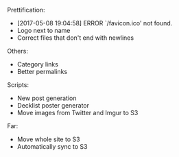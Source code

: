 Prettification:
* [2017-05-08 19:04:58] ERROR `/favicon.ico' not found.
* Logo next to name
* Correct files that don't end with newlines

Others:
* Category links
* Better permalinks

Scripts:
* New post generation
* Decklist poster generator
* Move images from Twitter and Imgur to S3

Far:
* Move whole site to S3
* Automatically sync to S3
